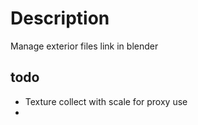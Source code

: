# Description
Manage exterior files link in blender


## todo 

* Texture collect with scale for proxy use 
* 